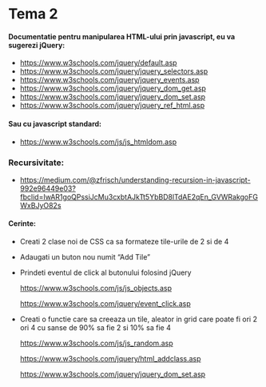 # Tema 2

#### Documentatie pentru manipularea HTML-ului prin javascript, eu va sugerezi jQuery:
* https://www.w3schools.com/jquery/default.asp
* https://www.w3schools.com/jquery/jquery_selectors.asp 
* https://www.w3schools.com/jquery/jquery_events.asp 
* https://www.w3schools.com/jquery/jquery_dom_get.asp 
* https://www.w3schools.com/jquery/jquery_dom_set.asp 
* https://www.w3schools.com/jquery/jquery_ref_html.asp 
#### Sau cu javascript standard:
* https://www.w3schools.com/js/js_htmldom.asp

### Recursivitate:
* https://medium.com/@zfrisch/understanding-recursion-in-javascript-992e96449e03?fbclid=IwAR1goQPssiJcMu3cxbtAJkTt5YbBD8lTdAE2qEn_GVWRakgoFGWxBJyO82s

#### Cerinte:
* Creati 2 clase noi de CSS ca sa formateze tile-urile de 2 si de 4 
* Adaugati un buton nou numit “Add Tile”
* Prindeti eventul de click al butonului folosind jQuery

    https://www.w3schools.com/js/js_objects.asp 
    
    https://www.w3schools.com/jquery/event_click.asp


* Creati o functie care sa creeaza un tile, aleator in grid care poate fi ori 2 ori 4 cu sanse de 90% sa fie 2 si 10% sa fie 4
    
    https://www.w3schools.com/js/js_random.asp
    
    https://www.w3schools.com/jquery/html_addclass.asp
    
    https://www.w3schools.com/jquery/jquery_dom_set.asp
